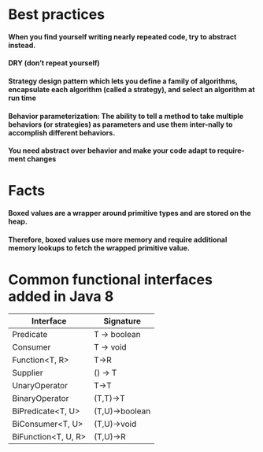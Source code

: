 # Best practices

#### When you find yourself writing nearly repeated code, try to abstract instead.

#### DRY (don’t repeat yourself)

#### Strategy design pattern which lets you define a family of algorithms, encapsulate each algorithm (called a strategy), and select an algorithm at run time

#### Behavior parameterization: The ability to tell a method to take multiple behaviors (or strategies) as parameters and use them inter-nally to accomplish different behaviors.

#### You need abstract over behavior and make your code adapt to require-ment changes

# Facts

#### Boxed values are a wrapper around primitive types and are stored on the heap.

#### Therefore, boxed values use more memory and require additional memory lookups to fetch the wrapped primitive value.

# Common functional interfaces added in Java 8

| Interface      | Signature    |
|----------------|--------------|
| Predicate<T>   | T -> boolean |
| Consumer<T>    | T -> void    |
| Function<T, R> | T->R         |
| Supplier<T>    | () -> T      |
|UnaryOperator<T> | T->T         |
|BinaryOperator<T> |(T,T)->T|
|BiPredicate<T, U> |(T,U)->boolean|
|BiConsumer<T, U>|(T,U)->void|
|BiFunction<T, U, R>| (T,U)->R|